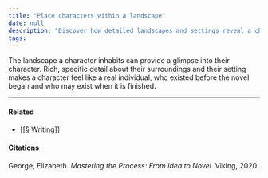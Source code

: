 ```yaml
---
title: "Place characters within a landscape"
date: null
description: "Discover how detailed landscapes and settings reveal a character's personality and make them feel real before, during, and after the story."
tags: 
---
```


The landscape a character inhabits can provide a glimpse into their character. Rich, specific detail about their surroundings and their setting makes a character feel like a real individual, who existed before the novel began and who may exist when it is finished.

---

#### Related

- [[§ Writing]]

#### Citations

George, Elizabeth. _Mastering the Process: From Idea to Novel_. Viking, 2020.
